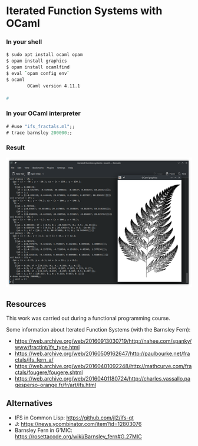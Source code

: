 # Iterated Function Systems with OCaml

### In your shell

```bash
$ sudo apt install ocaml opam
$ opam install graphics
$ opam install ocamlfind
$ eval `opam config env`
$ ocaml
        OCaml version 4.11.1

# 
```

### In your OCaml interpreter

```ocaml
# #use "ifs_fractals.ml";;
# trace barnsley 200000;;
```

### Result

![Barnsley Fern](example/barnsley.png "Barnsley Fern")


## Resources

This work was carried out during a functional programming course.

Some information about Iterated Function Systems (with the Barnsley Fern):

* https://web.archive.org/web/20160913030719/http://nahee.com/spanky/www/fractint/ifs_type.html
* https://web.archive.org/web/20160509162647/http://paulbourke.net/fractals/ifs_fern_a/
* https://web.archive.org/web/20160401092248/http://mathcurve.com/fractals/fougere/fougere.shtml
* https://web.archive.org/web/20160401180724/http://charles.vassallo.pagesperso-orange.fr/fr/art/ifs.html


## Alternatives

* IFS in Common Lisp: https://github.com/jl2/ifs-qt
* J: https://news.ycombinator.com/item?id=12803076
* Barnsley Fern in G'MIC: https://rosettacode.org/wiki/Barnsley_fern#G.27MIC
